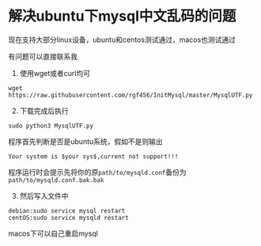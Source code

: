 
# 解决ubuntu下mysql中文乱码的问题
现在支持大部分linux设备，ubuntu和centos测试通过，macos也测试通过

有问题可以直接联系我

1. 使用wget或者curl均可
```
wget https://raw.githubusercontent.com/rgf456/InitMysql/master/MysqlUTF.py
```
2. 下载完成后执行
```shell
sudo python3 MysqlUTF.py
```
程序首先判断是否是ubuntu系统，假如不是则输出
```
Your system is $your sys$,current not support!!!
```
程序运行时会提示先将你的原`path/to/mysqld.conf`备份为`path/to/mysqld.conf.bak.bak`

3. 然后写入文件中
```shell
debian:sudo service mysql restart
centOS:sudo service mysqld restart
```
macos下可以自己重启mysql